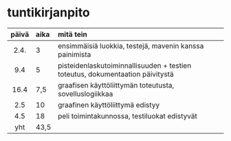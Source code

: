 # tuntikirjanpito

| päivä | aika | mitä tein  |
| :----:|:-----| :-----|
| 2.4.  | 3    | ensimmäisiä luokkia, testejä, mavenin kanssa painimista |
| 9.4   | 5    | pisteidenlaskutoiminnallisuuden + testien toteutus, dokumentaation päivitystä |
| 16.4  | 7,5  | graafisen käyttöliittymän toteutusta, sovelluslogiikkaa |
| 2.5   | 10   | graafinen käyttöliittymä edistyy |
| 4.5   | 18   | peli toimintakunnossa, testiluokat edistyvät |
| yht   | 43,5 | 
